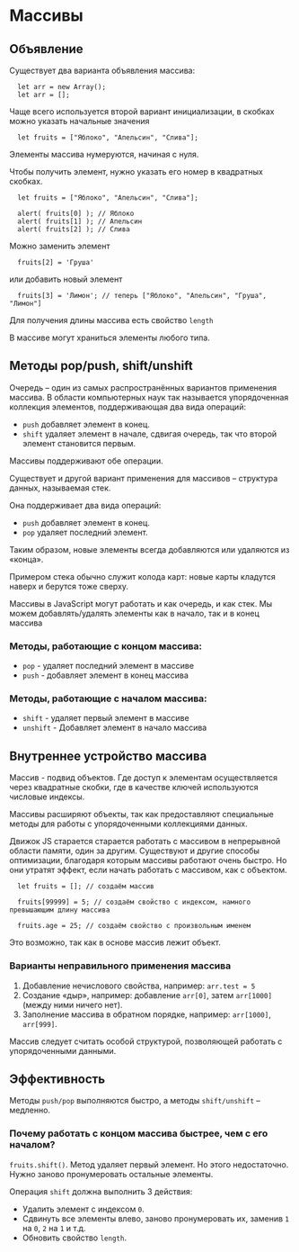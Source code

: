 # Массивы

## Объявление

Существует два варианта объявления массива:

```
  let arr = new Array();
  let arr = [];
```

Чаще всего используется второй вариант инициализации, в скобках можно указать начальные значения

```
  let fruits = ["Яблоко", "Апельсин", "Слива"];
```

Элементы массива нумеруются, начиная с нуля.

Чтобы получить элемент, нужно указать его номер в квадратных скобках.

```
  let fruits = ["Яблоко", "Апельсин", "Слива"];

  alert( fruits[0] ); // Яблоко
  alert( fruits[1] ); // Апельсин
  alert( fruits[2] ); // Слива
```

Можно заменить элемент 

```
  fruits[2] = 'Груша'
```

или добавить новый элемент

```
  fruits[3] = 'Лимон'; // теперь ["Яблоко", "Апельсин", "Груша", "Лимон"]
```

Для получения длины массива есть свойство `length`

В массиве могут храниться элементы любого типа.

## Методы pop/push, shift/unshift

Очередь – один из самых распространённых вариантов применения массива. В области компьютерных наук так называется упорядоченная коллекция элементов, поддерживающая два вида операций:

- `push` добавляет элемент в конец.
- `shift` удаляет элемент в начале, сдвигая очередь, так что второй элемент становится первым.

Массивы поддерживают обе операции.

Существует и другой вариант применения для массивов – структура данных, называемая стек.

Она поддерживает два вида операций:

- `push` добавляет элемент в конец.
- `pop` удаляет последний элемент.

Таким образом, новые элементы всегда добавляются или удаляются из «конца».

Примером стека обычно служит колода карт: новые карты кладутся наверх и берутся тоже сверху.

Массивы в JavaScript могут работать и как очередь, и как стек. Мы можем добавлять/удалять элементы как в начало, так и в конец массива

### Методы, работающие с концом массива:

- `pop` - удаляет последний элемент в массиве
- `push` - добавляет элемент в конец массива

### Методы, работающие с началом массива:

- `shift` - удаляет первый элемент в массиве
- `unshift` - Добавляет элемент в начало массива

## Внутреннее устройство массива

Массив - подвид объектов. Где доступ к элементам осуществляется через квадратные скобки, где в качестве ключей используются числовые индексы.

Массивы расширяют объекты, так как предоставляют специальные методы для работы с упорядоченными коллекциями данных.

Движок JS старается старается работать с массивом в непрерывной области памяти, один за другим. Существуют и другие способы оптимизации, благодаря которым массивы работают очень быстро. Но они утратят эффект, если начать работать с массивом, как с объектом. 

```
  let fruits = []; // создаём массив

  fruits[99999] = 5; // создаём свойство с индексом, намного превышающим длину массива

  fruits.age = 25; // создаём свойство с произвольным именем
```

Это возможно, так как в основе массив лежит объект. 

### Варианты неправильного применения массива

1. Добавление нечислового свойства, например: `arr.test = 5`
2. Создание «дыр», например: добавление `arr[0]`, затем `arr[1000]` (между ними ничего нет).
3. Заполнение массива в обратном порядке, например: `arr[1000]`, `arr[999]`.

Массив следует считать особой структурой, позволяющей работать с упорядоченными данными.

## Эффективность

Методы `push/pop` выполняются быстро, а методы `shift/unshift` – медленно.

### Почему работать с концом массива быстрее, чем с его началом?

`fruits.shift()`. Метод удаляет первый элемент. Но этого недостаточно. Нужно заново пронумеровать остальные элементы.

Операция `shift` должна выполнить 3 действия:

- Удалить элемент с индексом `0`.
- Сдвинуть все элементы влево, заново пронумеровать их, заменив `1` на `0`, `2` на `1` и т.д.
- Обновить свойство `length`.